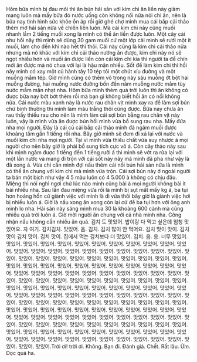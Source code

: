 Hôm bữa mình bị đau mỏi thì ăn bún hải sản với kim chi ăn liền này giảm mang luôn mà mấy bữa đó nước uống còn không nổi nữa nói chi ăn, nên là bữa nay tình hình sức khỏe ổn áp rồi giờ ghé chợ mình mua cái bắp cải thảo thêm mớ hải sản nữa về chiến liền luôn. Mà cái kim chi này cũng muối nhanh lắm 2 tiếng muối xong là mình có thể ăn liền được luôn. Một cây cải như hồi nãy thì mình sẽ dùng 30 gam muối cứ một lớp cải mình sẽ rưới một ít muối, làm cho đến khi nào hết thì thôi. Cái này cũng là kim chi cải thảo nữa nhưng mà nó khác với kim chi cải thảo nướng ăn được, kim chi này nó sẽ ngọt nhiều hơn và muối ăn được liền còn cái kim chi kia thì người ta để chín mới ăn được mà nó chua với lại là hậu mặn nhiều. Sốt để làm kim chi thì hồi nãy mình có xay một củ hành tây 10 tép tỏi một chút xíu đường và một muỗng mắm tép. Giờ mình cũng có thêm vô trong này sáu muỗng ớt bột hai muỗng đường, hai muỗng nước đường bốn đến năm muỗng nước mắm tùy nước mắm mặn nhạt nha. Hôm bữa mình thèm quá trời luôn thì ăn không có được bữa nay bớt bớt thèm rồi mà bạn gì không biết hồi ăn có nổi không nữa. Cái nước màu xanh này là nước rau chân vịt mình xay ra để làm sợi bún chứ bình thường thì mình làm màu trắng thôi cũng được. Bữa nay chưa ăn rau thấy thiếu rau cho nên là mình làm cái sợi bún bằng rau chân vịt này luôn, vậy là mình vừa ăn được bún hồi mình vừa bổ sung rau nha. Mấy đứa nha mọi người. Đây là cái củ cải bắp cải thảo mình đã ngâm muối được khoảng tầm gần 1 tiếng rồi nha. Bây giờ mình sẽ đem đi xả lại với nước và muối kim chi nha mọi người. Tại vì mình vừa thiếu chất vừa suy nhược á mọi người cho nên bây giờ là phải bổ sung tích cực vô á. Còn cây thảo này sau khi mình ngâm được 1 tiếng đến 1 tiếng rưỡi á thì mình sẽ vớt ra rửa lại với một lần nước và mang đi trộn với cái sốt này nãy mà mình đã pha như vậy là đã xong á. Vừa chỉ cần mình đợi nấu thêm cái nồi bún hải sản nữa là mình có thể ăn chung với kim chi mà mình vừa trộn. Cái sợi bún này ở ngoài người ta bán một bịch như vậy 4 5 màu luôn có 4 5.000 à không có chịu đâu. Miệng thì nói nghỉ ngơi chứ lúc nào mình cũng bài á mọi người không bài ít bài nhiều nha. Sau lần đau miệng vừa rồi là mình bị sụt mất mấy kg á, ba tụi hơn hoảng hồn cứ giành việc với mình là dì vừa thôi bây giờ là giành việc hơi bị nhiều luôn á. Giờ là nấu xong ăn xong còn lại cứ để ba tụi hơn với ông anh mình lo nha. Hải sản này sáng mình mua 30 là khoảng 600 cành mà cũng nhiều quá trời luôn á. Giờ mời người ăn chung với cả nhà mình nha. Công nhận nấu không cần nhiều ăn quá. 김치 도 맛있어. 밥이랑 다 먹고 싶은데 엄청 맛있어요. 자 여기. 김치김치. 맛있어. 음. 김치. 김치 많이 안 먹어요. 김치 맛이 맛이. 김치 맛이 김치 맛이. 김치 맛이. 집에서 먹는 김치보다 더 맛있어. 김치. 음. 응. 너무 맛있어. 맛있어. 맛있어. 맛있어. 맛있어. 맛있어. 맛있어. 맛있어. 맛있어. 맛있어. 맛있어. 맛있어. 맛있어. 맛있어. 맛있어. 맛있어. 맛있어. 맛있어. 맛있어. 맛있어. 맛있어. 맛있어. 맛있어. 맛있어. 맛있어. 맛있어. 맛있어. 맛있어. 맛있어. 맛있어. 맛있어. 맛있어. 맛있어. 맛있어. 맛있어. 맛있어. 맛있어. 맛있어. 맛있어. 맛있어. 맛있어. 맛있어. 맛있어. 맛있어. 맛있어. 맛있어. 맛있어. 맛있어. 맛있어. 맛있어. 맛있어. 맛있어. 맛있어. 맛있어. 맛있어. 맛있어. 맛있어. 맛있어. 맛있어. 맛있어. 맛있어. 맛있어. 맛있어. 맛있어. 맛있어. 맛있어. 맛있어. 맛있어. 맛있어. 맛있어. 맛있어. 맛있어. 맛있어. 맛있어. 맛있어. 맛있어. 맛있어. 맛있어. 맛있어. 맛있어. 맛있어. 맛있어. 맛있어. 맛있어. 맛있어. 맛있어. 맛있어. 맛있어. 맛있어. 맛있어. 맛있어. 맛있어. 맛있어. 맛있어. 맛있어. 맛있어. 맛있어. 맛있어. 맛있어. 맛있어. 맛있어. 맛있어. 맛있어. 맛있어. 맛있어. 맛있어. 맛있어. 맛있어. 맛있어. 맛있어. 맛있어. 맛있어. 맛있어. 맛있어. 맛있어. 맛있어. 맛있어. 맛있어. 맛있어. 맛있어. 맛있어. 맛있어. 맛있어. 맛있어. 맛있어. 맛있어. 맛있어. 맛있어. 맛있어. 맛있어. 맛있어. 맛있어. 맛있어. 맛있어. 맛있어. 맛있어. 맛있어. 맛있어. 맛있어. 맛있어. 맛있어. 맛있어. 맛있어. 맛있어. 맛있어. 맛있어. 맛있어. 맛있어. 맛있어. 맛있어. 맛있어. 맛있어. 맛있어.Trời ơi! trời ơi. Không. Bạn đi. Đánh giá. Chết. Rất lâu. Ừm. Dọc quá ha.